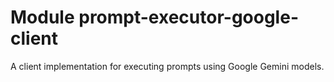 # Module prompt-executor-google-client

A client implementation for executing prompts using Google Gemini models.

